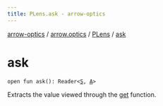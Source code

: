 ```yaml
---
title: PLens.ask - arrow-optics
---
```


[arrow-optics](../../index.html) / [arrow.optics](../index.html) / [PLens](index.html) / [ask](./ask.html)

# ask

`open fun ask(): Reader<`[`S`](index.html#S)`, `[`A`](index.html#A)`>`

Extracts the value viewed through the [get](get.html) function.

